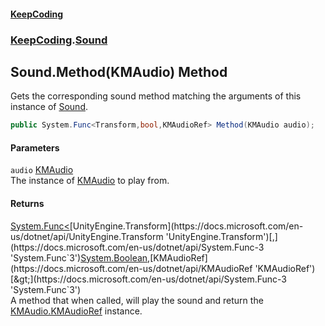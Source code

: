 #### [KeepCoding](index.md 'index')
### [KeepCoding](KeepCoding.md 'KeepCoding').[Sound](Sound.md 'KeepCoding.Sound')
## Sound.Method(KMAudio) Method
Gets the corresponding sound method matching the arguments of this instance of [Sound](Sound.md 'KeepCoding.Sound').  
```csharp
public System.Func<Transform,bool,KMAudioRef> Method(KMAudio audio);
```
#### Parameters
<a name='KeepCoding.Sound.Method(KMAudio).audio'></a>
`audio` [KMAudio](https://docs.microsoft.com/en-us/dotnet/api/KMAudio 'KMAudio')  
The instance of [KMAudio](https://docs.microsoft.com/en-us/dotnet/api/KMAudio 'KMAudio') to play from.
  
#### Returns
[System.Func&lt;](https://docs.microsoft.com/en-us/dotnet/api/System.Func-3 'System.Func`3')[UnityEngine.Transform](https://docs.microsoft.com/en-us/dotnet/api/UnityEngine.Transform 'UnityEngine.Transform')[,](https://docs.microsoft.com/en-us/dotnet/api/System.Func-3 'System.Func`3')[System.Boolean](https://docs.microsoft.com/en-us/dotnet/api/System.Boolean 'System.Boolean')[,](https://docs.microsoft.com/en-us/dotnet/api/System.Func-3 'System.Func`3')[KMAudioRef](https://docs.microsoft.com/en-us/dotnet/api/KMAudioRef 'KMAudioRef')[&gt;](https://docs.microsoft.com/en-us/dotnet/api/System.Func-3 'System.Func`3')  
A method that when called, will play the sound and return the [KMAudio.KMAudioRef](https://docs.microsoft.com/en-us/dotnet/api/KMAudio.KMAudioRef 'KMAudio.KMAudioRef') instance.
